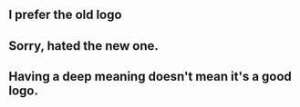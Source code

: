 ## I prefer the old logo
## Sorry, hated the new one.
## Having a deep meaning doesn't mean it's a good logo.
